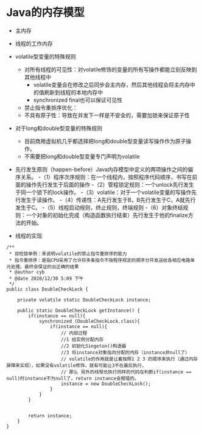 # Java的内存模型
- 主内存
- 线程的工作内存

- volatile型变量的特殊规则
    - 对所有线程的可见性：对volatile修饰的变量的所有写操作都能立刻反映到其他线程中
        - volatile变量会在修改之后同步会主内存，然后其他线程会将主内存中的值刷新到线程的本地内存中
        - synchronized final也可以保证可见性
    - 禁止指令重排序优化：
    - 不具有原子性：导致在并发下一样是不安全的，需要加锁来保证原子性


- 对于long和double型变量的特殊规则
    - 目前商用虚拟机几乎都选择把long和double型变量读写操作作为原子操作。
    - 不需要把long和double型变量专门声明为volatile


- 先行发生原则（happen-before）Java内存模型中定义的两项操作之间的偏序关系。
    -（1）程序次序规则：在一个线程内，按照程序代码顺序，书写在前面的操作先行发生于后面的操作
    -（2）管程锁定规则：一个unlock先行发生于同一个锁下的lock操作。
    -（3）volatile：对于一个volatile变量的写操作先行发生于读操作。
    -（4）传递性：A先行发生于B，B先行发生于C，A就先行发生于C。
    -（5）线程启动规则，终止规则，终端规则
    -（6）对象终结规则：一个对象的初始化完成（构造函数执行结束）先行发生于他的finalize方法的开始。
    
- 线程的实现       
    
```
/**
 * 双检锁单例：来说明volatile的禁止指令重排序的能力
 * 指令重排序：是指CPU采用了允许将多条指令不按程序规定的顺序分开发送给各相应电路单元处理。最终会保证的出正确的结果
 * @author cyb
 * @date 2020/12/30 5:09 下午
 */
public class DoubleCheckLock {

    private volatile static DoubleCheckLock instance;

    public static DoubleCheckLock getInstance() {
        if(instance == null){
            synchronized (DoubleCheckLock.class){
                if(instance == null){
                    // 内部过程
                    //1 给实例分配内存
                    //2 初始化Singeton()构造器
                    //3 将instance对象指向分配的内存（instance非null了）
                    // volatile的作用就是让着按照1 2 3 的顺序来执行（通过内存屏障来实现），如果没有volatile修饰，就有可能让3不在最后执行，
                    // 那么 另外的线程也执行同样的代码在判断if(instance == null)时instance不为null了，return instance会报错的。
                    instance = new DoubleCheckLock();
                }
            }
        }


        return instance;
    }
}

```